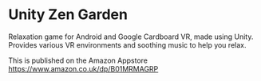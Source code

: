 Unity Zen Garden
================

Relaxation game for Android and Google Cardboard VR, made using Unity. Provides various VR environments and soothing music to help you relax.

This is published on the Amazon Appstore https://www.amazon.co.uk/dp/B01MRMAGRP


